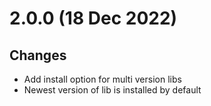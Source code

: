 # 2.0.0 (18 Dec 2022)

## Changes

* Add install option for multi version libs
* Newest version of lib is installed by default
